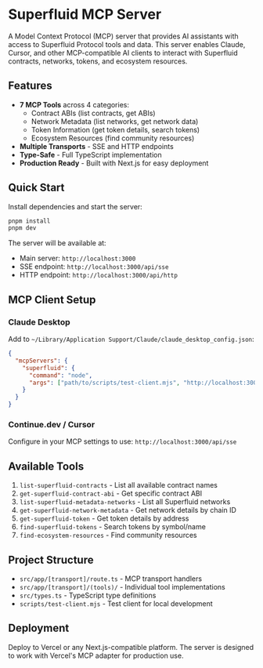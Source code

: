# Superfluid MCP Server

A Model Context Protocol (MCP) server that provides AI assistants with access to Superfluid Protocol tools and data. This server enables Claude, Cursor, and other MCP-compatible AI clients to interact with Superfluid contracts, networks, tokens, and ecosystem resources.

## Features

- **7 MCP Tools** across 4 categories:
  - Contract ABIs (list contracts, get ABIs)
  - Network Metadata (list networks, get network data)
  - Token Information (get token details, search tokens)
  - Ecosystem Resources (find community resources)
- **Multiple Transports** - SSE and HTTP endpoints
- **Type-Safe** - Full TypeScript implementation
- **Production Ready** - Built with Next.js for easy deployment

## Quick Start

Install dependencies and start the server:

```bash
pnpm install
pnpm dev
```

The server will be available at:
- Main server: `http://localhost:3000`
- SSE endpoint: `http://localhost:3000/api/sse`
- HTTP endpoint: `http://localhost:3000/api/http`

## MCP Client Setup

### Claude Desktop

Add to `~/Library/Application Support/Claude/claude_desktop_config.json`:

```json
{
  "mcpServers": {
    "superfluid": {
      "command": "node",
      "args": ["path/to/scripts/test-client.mjs", "http://localhost:3000/api"]
    }
  }
}
```

### Continue.dev / Cursor

Configure in your MCP settings to use: `http://localhost:3000/api/sse`

## Available Tools

1. `list-superfluid-contracts` - List all available contract names
2. `get-superfluid-contract-abi` - Get specific contract ABI
3. `list-superfluid-metadata-networks` - List all Superfluid networks
4. `get-superfluid-network-metadata` - Get network details by chain ID
5. `get-superfluid-token` - Get token details by address
6. `find-superfluid-tokens` - Search tokens by symbol/name
7. `find-ecosystem-resources` - Find community resources

## Project Structure

- `src/app/[transport]/route.ts` - MCP transport handlers
- `src/app/[transport]/(tools)/` - Individual tool implementations
- `src/types.ts` - TypeScript type definitions
- `scripts/test-client.mjs` - Test client for local development

## Deployment

Deploy to Vercel or any Next.js-compatible platform. The server is designed to work with Vercel's MCP adapter for production use.
